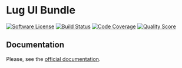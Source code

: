 # Lug UI Bundle

[![Software License](https://img.shields.io/badge/license-MIT-brightgreen.svg?style=flat-square)](LICENSE)
[![Build Status](https://img.shields.io/travis/php-lug/ui-bundle.svg?style=flat-square)](https://travis-ci.org/php-lug/ui-bundle)
[![Code Coverage](https://img.shields.io/scrutinizer/coverage/g/php-lug/ui-bundle.svg?style=flat-square)](https://scrutinizer-ci.com/g/php-lug/ui-bundle)
[![Quality Score](https://img.shields.io/scrutinizer/g/php-lug/ui-bundle.svg?style=flat-square)](https://scrutinizer-ci.com/g/php-lug/ui-bundle)

## Documentation

Please, see the [official documentation](http://docs.php-lug.org/en/latest/bundles/LugUiBundle/index.html).
